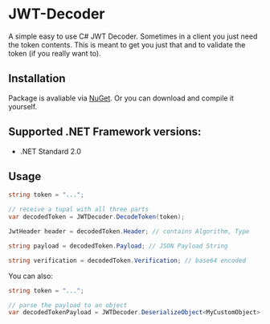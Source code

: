 # JWT-Decoder

A simple easy to use C# JWT Decoder. Sometimes in a client you just need the token contents. This is meant to get you just that and to validate the token (if you really want to).

## Installation
Package is avaliable via [NuGet](https://nuget.org/packages/JWTDecoder). Or you can download and compile it yourself.

## Supported .NET Framework versions:
- .NET Standard 2.0

## Usage

```csharp
string token = "...";

// receive a tupal with all three parts 
var decodedToken = JWTDecoder.DecodeToken(token);

JwtHeader header = decodedToken.Header; // contains Algorithm, Type

string payload = decodedToken.Payload; // JSON Payload String

string verification = decodedToken.Verification; // base64 encoded

```

You can also:
```csharp
string token = "...";

// parse the payload to an object
var decodedTokenPayload = JWTDecoder.DeserializeObject<MyCustomObject>(token);

```
